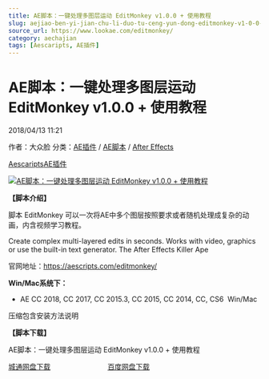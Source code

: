 ```yaml
---
title: AE脚本：一键处理多图层运动 EditMonkey v1.0.0 + 使用教程
slug: aejiao-ben-yi-jian-chu-li-duo-tu-ceng-yun-dong-editmonkey-v1-0-0-shi-yong-jiao-cheng
source_url: https://www.lookae.com/editmonkey/
category: aechajian
tags: [Aescaripts, AE插件]
---
```

# AE脚本：一键处理多图层运动 EditMonkey v1.0.0 + 使用教程

2018/04/13 11:21

作者：大众脸
分类：[AE插件](https://www.lookae.com/after-effects/aechajian/) / [AE脚本](https://www.lookae.com/after-effects/aescripts/) / [After Effects](https://www.lookae.com/after-effects/)

[Aescaripts](https://www.lookae.com/tag/aescaripts/)[AE插件](https://www.lookae.com/tag/ae%e6%8f%92%e4%bb%b6/)

[![AE脚本：一键处理多图层运动 EditMonkey v1.0.0 + 使用教程](https://www.lookae.com/wp-content/uploads/2018/04/EditMonkey.jpg "AE脚本：一键处理多图层运动 EditMonkey v1.0.0 + 使用教程-LookAE.com")](https://www.lookae.com/wp-content/uploads/2018/04/EditMonkey.jpg)

**【脚本介绍】**

脚本 EditMonkey 可以一次将AE中多个图层按照要求或者随机处理成复杂的动画，内含视频学习教程。

Create complex multi-layered edits in seconds. Works with video, graphics or use the built-in text generator. The After Effects Killer Ape

官网地址：https://aescripts.com/editmonkey/

**Win/Mac系统下：**

* AE CC 2018, CC 2017, CC 2015.3, CC 2015, CC 2014, CC, CS6  Win/Mac

压缩包含安装方法说明

**【脚本下载】**

AE脚本：一键处理多图层运动 EditMonkey v1.0.0 + 使用教程

[城通网盘下载](https://lookae.ctfile.com/fs/680462-244110832)                             [百度网盘下载](https://pan.baidu.com/s/1bYGIJ1Fw19EPGYyDJb9Tvg)
